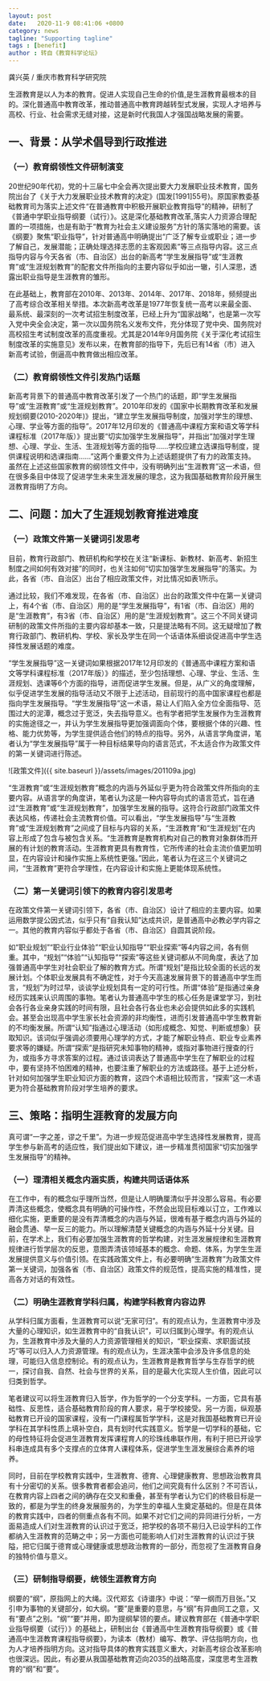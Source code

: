 ```yaml
---
layout: post
date:   2020-11-9 08:41:06 +0800
category: news
tagline: "Supporting tagline"
tags : [benefit]
author : 转自《教育科学论坛》
---
```






龚兴英 / 重庆市教育科学研究院

生涯教育是以人为本的教育。促进人实现自己生命的价值,是生涯教育最根本的目的。深化普通高中教育改革，推动普通高中教育跨越转型式发展，实现人才培养与高校、行业、社会需求无缝对接，这是新时代我国人才强国战略发展的需要。

## 一、背景：从学术倡导到行政推进

### （一）教育纲领性文件研制演变

20世纪90年代初，党的十三届七中全会再次提出要大力发展职业技术教育，国务院出台了《关于大力发展职业技术教育的决定》(国发[1991]55号)。原国家教委基础教育司为落实上述文件“在普通教育中积极开展职业教育指导”的精神，研制了《普通中学职业指导纲要（试行）》。这是深化基础教育改革,落实人力资源合理配置的一项措施，也是有助于“教育为社会主义建设服务”方针的落实落地的需要。该《纲要》聚焦“职业指导”，针对普通高中明确提出“广泛了解专业或职业；进一步了解自己，发展潜能；正确处理选择志愿的主客观因素”等三点指导内容。这三点指导内容与今天各省（市、自治区）出台的新高考“学生发展指导”或“生涯教育”或“生涯规划教育”的配套文件所指向的主要内容似乎如出一辙，引人深思，透露出职业指导是生涯教育的雏形。

在此基础上，教育部在2010年、2013年、2014年、2017年、2018年，频频提出了高考综合改革相关举措。本次新高考改革是1977年恢复统一高考以来最全面、最系统、最深刻的一次考试招生制度改革，已经上升为“国家战略”，也是第一次写入党中央全会决定，第一次以国务院名义发布文件，充分体现了党中央、国务院对高校招生考试制度改革的高度重视。尤其是2014年9月国务院《关于深化考试招生制度改革的实施意见》发布以来，在教育部的指导下，先后已有14省（市）进入新高考试验，倒逼高中教育做出相应改革。

### （二）教育纲领性文件引发热门话题

新高考背景下的普通高中教育改革引发了一个热门的话题，即“学生发展指导”或“生涯教育”或“生涯规划教育”。2010年印发的《国家中长期教育改革和发展规划纲要(2010-2020年)》提出，“建立学生发展指导制度，加强对学生的理想、心理、学业等方面的指导”。2017年12月印发的《普通高中课程方案和语文等学科课程标准（2017年版）》提出要“切实加强学生发展指导”，并指出“加强对学生理想、心理、学业、生活、生涯规划等方面的指导……学校应建立选课指导制度，提供课程说明和选课指南……”这两个重要文件为上述话题提供了有力的政策支持。虽然在上述这些国家教育的纲领性文件中，没有明确列出“生涯教育”这一术语，但在很多条目中体现了促进学生未来生涯发展的理念，这为我国基础教育阶段开展生涯教育指明了方向。

## 二、问题：加大了生涯规划教育推进难度

### （一）政策文件第一关键词引发思考

目前，教育行政部门、教研机构和学校在关注“新课标、新教材、新高考、新招生制度之间如何有效对接”的同时，也关注如何“切实加强学生发展指导”的落实。为此，各省（市、自治区）出台了相应政策文件，对比情况如表1所示。

通过比较，我们不难发现，在各省（市、自治区）出台的政策文件中在第一关键词上，有4个省（市、自治区）用的是“学生发展指导”，有1省（市、自治区）用的是“生涯教育”，有3省（市、自治区）用的是“生涯规划教育”。这三个不同关键词研制的政策文件所指的主要内容却基本一致，只是提法略有不同。这无疑增加了教育行政部门、教研机构、学校、家长及学生在同一个话语体系细谈促进高中学生选择性发展话题的难度。

“学生发展指导”这一关键词如果根据2017年12月印发的《普通高中课程方案和语文等学科课程标准（2017年版）》的描述，至少包括理想、心理、学业、生活、生涯规划、选课等6个方面的指导，进而促进学生发展。但是，从广义的角度理解，似乎促进学生发展的指导活动又不限于上述活动，目前现行的高中国家课程也都是指向学生发展指导。“学生发展指导”这一术语，易让人们陷入全方位全面指导、范围过大的泥潭，概念过于宽泛，失去指导意义。也有学者把学生发展作为生涯教育的实施途径之一，并认为学生发展指导更加强调面向个体，要根据个体的兴趣、性格、能力优势等，为学生提供适合他们的特点的指导。另外，从语言学角度讲，笔者认为“学生发展指导”属于一种目标结果导向的语言范式，不太适合作为政策文件的第一关键词进行陈述。

![政策文件]({{ site.baseurl }}/assets/images/201109a.jpg)

“生涯教育”或“生涯规划教育”概念的内涵与外延似乎更为符合政策文件所指向的主要内容。从语言学的角度讲，笔者认为这是一种内容导向式的语言范式，旨在通过“生涯教育”或“生涯规划教育”，加强学生发展的指导。这符合行政部门政策文件表达风格，传递社会主流教育价值。可以看出，“学生发展指导”与“生涯教育”或“生涯规划教育”之间成了目标与内容的关系，“生涯教育”和“生涯规划”在内容上形成了包含与被包含关系。“生涯教育是教育机构对自己的教育对象群体而开展的有计划的教育活动。生涯教育更具有教育性，它所传递的社会主流价值更加明显，在内容设计和操作实施上系统性更强。”因此，笔者认为在这三个关键词之间，“生涯教育”更符合学理性，在内容设计和实施上更能体现系统性。

### （二）第一关键词引领下的教育内容引发思考

在政策文件第一关键词引领下，各省（市、自治区）设计了相应的主要内容。如果运用数学提公因式法，似乎只有“自我认知”达成共识，是普通高中必教必学内容之一。其他的教育内容似乎都处于各省（市、自治区）自圆其说阶段。

如“职业规划”“职业行业体验”“职业认知指导”“职业探索”等4内容之间，各有侧重。其中，“规划”“体验”“认知指导”“探索”等这些关键词都从不同角度，表达了加强普通高中学生对社会职业了解的教育方式。所谓“规划”是指比较全面的长远的发展计划。个体职业发展具有不确定性，对于今天高速发展背景下的普通高中学生而言，“规划”为时过早，谈谈学业规划具有一定的可行性。所谓“体验”是指通过亲身经历实践来认识周围的事物。笔者认为普通高中学生的核心任务是课堂学习，到社会各行各业亲身实践的时间有限，且社会各行各业也未必会提供如此多的实践机会。甚至会出现高中学生家长社会资源的非均衡性，进而引发普通高中学生教育新的不均衡发展。所谓“认知”指通过心理活动（如形成概念、知觉、判断或想象）获取知识。该词似乎强调必须要用心理学的方式，才能了解职业特点、职业专业素养要求等的嫌疑。所谓“探索”是指研究未知事物的精神，或指对事物进行搜查的行为，或指多方寻求答案的过程。通过该词表达了普通高中学生在了解职业的过程中，要有坚持不怕困难的精神，也要注重了解职业的方法或路径。基于上述分析，针对如何加强学生职业知识方面的教育，这四个术语相比较而言，“探索”这一术语更为符合基础教育阶段对学生培养的要求。

## 三、策略：指明生涯教育的发展方向

真可谓“一字之差，谬之千里”。为进一步规范促进高中学生选择性发展教育，提高学生参与新高考的适应性，我们提出如下建议，进一步精准贯彻国家“切实加强学生发展指导”的精神。

### （一）理清相关概念内涵实质，构建共同话语体系

在工作中，有的概念似乎理所当然，但是让人明确厘清似乎并没那么容易。有必要弄清这些概念，使概念具有明确的可操作性，不然会出现目标难以订立，工作难以细化实施，更重要的是没有弄清概念的内涵与外延，很难有基于概念内涵与外延的融会贯通、举一反三的能力。所以理解清楚关键概念的内涵与外延十分关键。目前，在学术上，我们有必要加强生涯教育的哲学构建，对生涯发展规律和生涯教育规律进行哲学层次的反思，意图弄清该领域基本的概念、命题、体系，为学生生涯发展提供意义与价值引领。在实践政策文件上，有必要明确“生涯教育”为政策文件第一关键词，加强各省（市、自治区）政策文件的规范性，提高实施的精准性，提高各方对话的有效性。

### （二）明确生涯教育学科归属，构建学科教育内容边界

从学科归属方面看，生涯教育可以说“无家可归”。有的观点认为，生涯教育中涉及大量的心理知识，如生涯教育中的“自我认识”，可以归属到心理学。有的观点认为，生涯教育中涉及大量的人力资源管理相关的知识，“职业探索、求职面试技巧”等可以归入人力资源管理。有的观点认为，生涯决策中会涉及许多信息的处理，可能归入信息控制论。有的观点认为，生涯教育是教育哲学与生存哲学的统一，探讨自我、自然、社会与世界的关系，目的是最大化实现人生价值，因此可以归类到哲学。

笔者建议可以将生涯教育归入哲学，作为哲学的一个分支学科。一方面，它具有基础性、反思性，适合基础教育阶段的育人要求，易于学校接受。另一方面，纵观基础教育已开设的国家课程，没有一门课程属哲学学科，这是对我国基础教育已开设学科在其学科性质上填补空白，具有划时代实践意义。哲学是一切学科的基础，它的母性特征将会促进生涯教育发挥课程育人的珍珠线串联作用，有利于把已开设学科串连成具有多个支撑点的立体育人课程体系，促进学生生涯发展综合素养的培养。

同时，目前在学校教育实践中，生涯教育、德育、心理健康教育、思想政治教育具有十分密切的关系。很多教育者都会追问，他们之间究竟有什么区别？不可否认，在教育内容上四者之间的确存在交叉和重叠，甚至有学者认为它们的终极目标是一致的，都是为学生的终身发展服务的，为学生的幸福人生奠定基础的。但是在具体的教育实践中，四者的侧重点各有不同。如果不对它们之间的异同进行分析，一方面易造成人们对生涯教育的认识过于宽泛，把学校的各项不易归入已设学科的工作都纳入生涯教育的范畴之中；另一方面也可能影响人们对生涯教育的认识过于狭隘，把它归属于德育或心理健康或思想政治教育的一部分，而忽视了生涯教育自身的独特价值与意义。

### （三）研制指导纲要，统领生涯教育方向

纲要的“纲”，原指网上的大绳。汉代郑玄《诗谱序》中说：“举一纲而万目张。”又引申为事物的关键部分，如大纲。“要”是重要的意思，与“纲”有异曲同工之意，又有“要点”之别。“纲”“要”并用，即为提纲挈领的要点。建议教育部在《普通中学职业指导纲要（试行）》的基础上，研制出台《普通高中生涯教育指导纲要》或《普通高中生涯教育课程指导纲要》，为读本（教材）编写、教学、评估指明方向，也为人才培养指明方向。这对指导具体的教育实践意义重大，对新高考综合改革影响也很深远。因此，有必要从我国基础教育迈向2035的战略高度，深度思考生涯教育的“纲”和“要”。